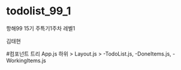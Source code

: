 # todolist_99_1

항해99 15기 주특기1주차 레벨1

김태현

#컴포넌트 트리
App.js 하위 > Layout.js > -TodoList.js, -DoneItems.js, -WorkingItems.js
